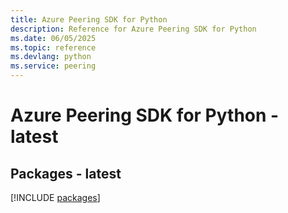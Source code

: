 ```yaml
---
title: Azure Peering SDK for Python
description: Reference for Azure Peering SDK for Python
ms.date: 06/05/2025
ms.topic: reference
ms.devlang: python
ms.service: peering
---
```

# Azure Peering SDK for Python - latest
## Packages - latest
[!INCLUDE [packages](peering-index.md)]